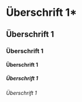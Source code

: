 # Überschrift 1*

## Überschrift 1

### Überschrift 1

#### Überschrift 1

##### Überschrift 1

###### Überschrift 1



